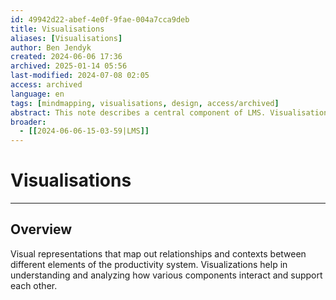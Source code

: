 ```yaml
---
id: 49942d22-abef-4e0f-9fae-004a7cca9deb
title: Visualisations
aliases: [Visualisations]
author: Ben Jendyk
created: 2024-06-06 17:36
archived: 2025-01-14 05:56
last-modified: 2024-07-08 02:05
access: archived
language: en
tags: [mindmapping, visualisations, design, access/archived]
abstract: This note describes a central component of LMS. Visualisations map out relationships and contexts between different elements LMS to help in understanding and analysing how they interact and support each other.
broader:
  - [[2024-06-06-15-03-59|LMS]]
---
```


# Visualisations

--- 

## Overview

Visual representations that map out relationships and contexts between different elements of the productivity system. Visualizations help in understanding and analyzing how various components interact and support each other.
